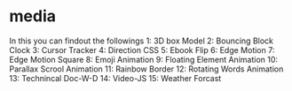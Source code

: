 # media
In this you can findout the followings
1: 3D box Model
2: Bouncing Block Clock
3: Cursor Tracker
4: Direction CSS
5: Ebook Flip
6: Edge Motion 
7: Edge Motion Square
8: Emoji Animation 
9: Floating Element Animation
10: Parallax Scrool Animation
11: Rainbow Border
12: Rotating Words Animation
13: Technincal Doc-W-D 
14: Video-JS
15: Weather Forcast
